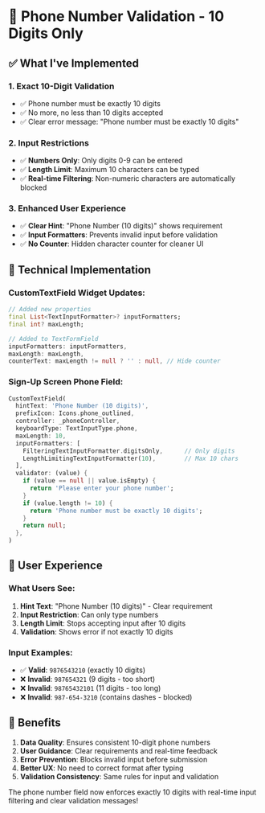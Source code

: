 # 📱 Phone Number Validation - 10 Digits Only

## ✅ What I've Implemented

### 1. **Exact 10-Digit Validation**
- ✅ Phone number must be exactly 10 digits
- ✅ No more, no less than 10 digits accepted
- ✅ Clear error message: "Phone number must be exactly 10 digits"

### 2. **Input Restrictions**
- ✅ **Numbers Only**: Only digits 0-9 can be entered
- ✅ **Length Limit**: Maximum 10 characters can be typed
- ✅ **Real-time Filtering**: Non-numeric characters are automatically blocked

### 3. **Enhanced User Experience**
- ✅ **Clear Hint**: "Phone Number (10 digits)" shows requirement
- ✅ **Input Formatters**: Prevents invalid input before validation
- ✅ **No Counter**: Hidden character counter for cleaner UI

## 🔧 Technical Implementation

### **CustomTextField Widget Updates:**
```dart
// Added new properties
final List<TextInputFormatter>? inputFormatters;
final int? maxLength;

// Added to TextFormField
inputFormatters: inputFormatters,
maxLength: maxLength,
counterText: maxLength != null ? '' : null, // Hide counter
```

### **Sign-Up Screen Phone Field:**
```dart
CustomTextField(
  hintText: 'Phone Number (10 digits)',
  prefixIcon: Icons.phone_outlined,
  controller: _phoneController,
  keyboardType: TextInputType.phone,
  maxLength: 10,
  inputFormatters: [
    FilteringTextInputFormatter.digitsOnly,      // Only digits
    LengthLimitingTextInputFormatter(10),        // Max 10 chars
  ],
  validator: (value) {
    if (value == null || value.isEmpty) {
      return 'Please enter your phone number';
    }
    if (value.length != 10) {
      return 'Phone number must be exactly 10 digits';
    }
    return null;
  },
)
```

## 🎯 User Experience

### **What Users See:**
1. **Hint Text**: "Phone Number (10 digits)" - Clear requirement
2. **Input Restriction**: Can only type numbers
3. **Length Limit**: Stops accepting input after 10 digits
4. **Validation**: Shows error if not exactly 10 digits

### **Input Examples:**
- ✅ **Valid**: `9876543210` (exactly 10 digits)
- ❌ **Invalid**: `987654321` (9 digits - too short)
- ❌ **Invalid**: `98765432101` (11 digits - too long)
- ❌ **Invalid**: `987-654-3210` (contains dashes - blocked)

## 🚀 Benefits

1. **Data Quality**: Ensures consistent 10-digit phone numbers
2. **User Guidance**: Clear requirements and real-time feedback
3. **Error Prevention**: Blocks invalid input before submission
4. **Better UX**: No need to correct format after typing
5. **Validation Consistency**: Same rules for input and validation

The phone number field now enforces exactly 10 digits with real-time input filtering and clear validation messages!
